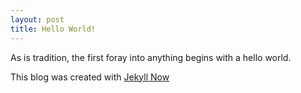 ```yaml
---
layout: post
title: Hello World!
---
```


As is tradition, the first foray into anything begins with a hello world.

This blog was created with [Jekyll Now](https://github.com/barryclark/jekyll-now)
